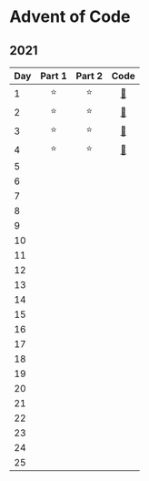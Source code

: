 # Advent of Code

## 2021
| Day | Part 1  | Part 2 | Code |
| --- |:-------:|:------:|:------:|
|1    |⭐       |⭐     | [🔗](2021/01/main.py) |
|2    |⭐       |⭐     | [🔗](2021/02/main.py) |
|3    |⭐       |⭐     | [🔗](2021/03/main.py) |
|4    |⭐       |⭐     | [🔗](2021/04/main.py) |
|5    |       |     |
|6    |       |     |
|7    |       |     |
|8    |       |     |
|9    |       |     |
|10    |       |     |
|11    |       |     |
|12    |       |     |
|13    |       |     |
|14    |       |     |
|15    |       |     |
|16    |       |     |
|17    |       |     |
|18    |       |     |
|19    |       |     |
|20    |       |     |
|21    |       |     |
|22    |       |     |
|23    |       |     |
|24    |       |     |
|25    |       |     |
